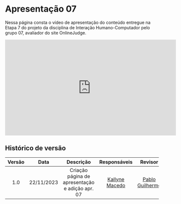 # **Apresentação 07**

Nessa página consta o vídeo de apresentação do conteúdo entregue na Etapa 7 do projeto da disciplina de Interação Humano-Computador pelo grupo 07, avaliador do site OnlineJudge.


<iframe width="560" height="315" src="https://www.youtube.com/embed/ejsB5cTsd9I?si=k5fFv_xpezUecAiV" title="YouTube video player" frameborder="0" allow="accelerometer; autoplay; clipboard-write; encrypted-media; gyroscope; picture-in-picture; web-share" allowfullscreen></iframe>


## Histórico de versão

| Versão |    Data    |                      Descrição                      |                Responsáveis                |                   Revisor                   |
| :-----: | :--------: | :----------------------------------------------------: | :------------------------------------------: | :------------------------------------------: |
|   1.0   | 22/11/2023 | Criação página de apresentação e adição apr. 07 | [Kallyne Macedo](https://github.com/kalipassos) | [Pablo Guilherme](https://github.com/PabloGJBS) |
